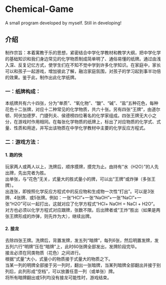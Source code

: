 # Chemical-Game
A small program developed by myself. Still in developing!
## 介绍
制作宗旨：本着寓教于乐的思想，紧密结合中学化学教材和教学大纲，把中学化学的基础知识和我们身边常见的化学物质制成简单明了、通俗易懂的纸牌。通过由浅入深、反复记忆方式，使学生们在不知不觉中学到许多化学知识。在家庭中，家长可以和孩子一起游戏，增加彼此了解，融洽家庭氛围，对孩子的学习起到事半功倍的效果。鉴于此，制作出此化学纸牌。<br/>
### 一：纸牌构成：
本纸牌共有六十四张，分为“单质”、“氧化物”、“酸”、“碱”、“盐”五种花色，每种花色十二张牌，对应十二种常见的化学物质，共六十张。另有四张“王牌”，由道尔顿、阿伏加德罗、门捷列夫、侯德榜四位著名的化学家组成。四张王牌无大小之分，在游戏时作用相同。在每张化学物质的纸牌上，标出了对应物质的化学式、式量、性质和用途，并写出该物质在中学化学教材中主要的化学反应方程式。<br/>
### 二：游戏方法：
#### 1. 跑的快
玩家两人或两人以上，洗牌后，顺序摸牌，摸完为止。由持有“水（H2O）”的人先出牌，先出完者为胜。<br/>
出单张，与“花色”无关，式量大的胜式量小的牌，可以出“王牌”或炸弹（多张王牌）。<br/>
出连张，即按照化学反应方程式中的反应物和生成物一次性“打出”。可以是3张牌、4张牌、或5张牌。例如：一张“HCl”+一张“NaOH”+一张“NaCl”+一张“H2O”可以一起打出，这就对应了化学方程式“HCl+ NaOH = NaCl + H2O”。对方也必须以化学方程式对应跟牌，张数不限。后出牌者或“王炸”胜出（如果是两张王牌形成的炸弹，则先炸为大），继续出牌。<br/>
#### 2. 接龙
去除四张王牌。洗牌后，背置发牌，发五列“暗牌”，每列6张，然后明置发牌，发五列六行“明牌”压在“暗牌”上，此时60张牌全部发出，发牌阶段完毕。<br/>
接龙必须在同类物质（花色）之间进行。<br/>
根据“式量”大小，式量小的物质接于式量大的物质之下。<br/>
当某一列的明牌全部接于另一列时，翻出一张暗牌，当某列暗牌全部翻出并接于别列后，此列形成“空档”，可以放置任意一列（或单张）牌。<br/>
将所有暗牌翻出或5列均没有接龙可能性时，游戏结束。<br/>
